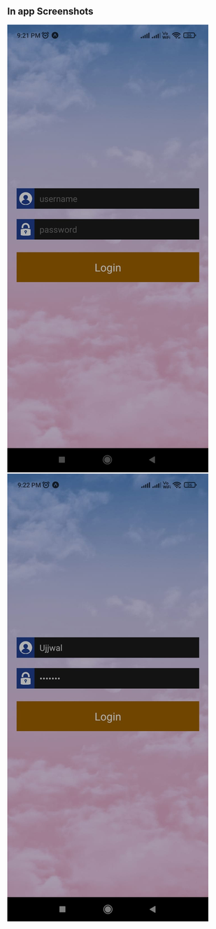 ## In app Screenshots

![alt text](https://github.com/Ryednap/AndroidClub/blob/main/sc1.jpeg?raw=true)
![alt text](https://github.com/Ryednap/AndroidClub/blob/main/sc2.jpeg?raw=true)